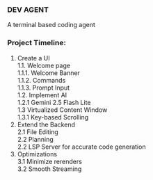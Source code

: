 ### DEV AGENT
A terminal based coding agent

### Project Timeline:
1. Create a UI<br>
  1.1. Welcome page<br>
    1.1.1. Welcome Banner<br>
    1.1.2. Commands<br>
    1.1.3. Prompt Input<br>
  1.2. Implement AI<br>
    1.2.1 Gemini 2.5 Flash Lite<br>
  1.3 Virtualized Content Window<br>
    1.3.1 Key-based Scrolling<br>
2. Extend the Backend<br>
    2.1 File Editing<br>
    2.2 Planning<br>
    2.2 LSP Server for accurate code generation<br>
3. Optimizations<br>
    3.1 Minimize rerenders<br>
    3.2 Smooth Streaming<br>